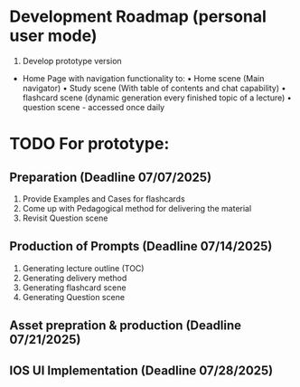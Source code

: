 # Development Roadmap (personal user mode)
1. Develop prototype version
  - Home Page with navigation functionality to:
    • Home scene (Main navigator)
    • Study scene (With table of contents and chat capability)
    • flashcard scene (dynamic generation every finished topic of a lecture)
    • question scene - accessed once daily


# TODO For prototype:
## Preparation (Deadline 07/07/2025)
1. Provide Examples and Cases for flashcards
2. Come up with Pedagogical method for delivering the material
3. Revisit Question scene

## Production of Prompts (Deadline 07/14/2025)
1. Generating lecture outline (TOC)
2. Generating delivery method
3. Generating flashcard scene
4. Generating Question scene

## Asset prepration & production (Deadline 07/21/2025)

## IOS UI Implementation (Deadline 07/28/2025)

